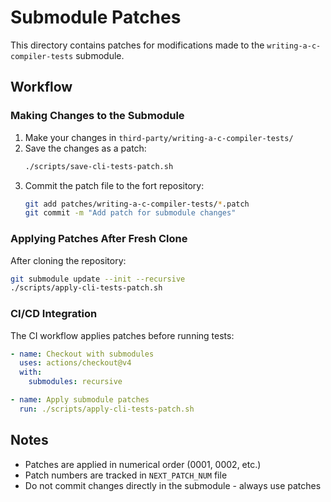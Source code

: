 # Submodule Patches

This directory contains patches for modifications made to the `writing-a-c-compiler-tests` submodule.

## Workflow

### Making Changes to the Submodule

1. Make your changes in `third-party/writing-a-c-compiler-tests/`
2. Save the changes as a patch:
   ```bash
   ./scripts/save-cli-tests-patch.sh
   ```
3. Commit the patch file to the fort repository:
   ```bash
   git add patches/writing-a-c-compiler-tests/*.patch
   git commit -m "Add patch for submodule changes"
   ```

### Applying Patches After Fresh Clone

After cloning the repository:
```bash
git submodule update --init --recursive
./scripts/apply-cli-tests-patch.sh
```

### CI/CD Integration

The CI workflow applies patches before running tests:
```yaml
- name: Checkout with submodules
  uses: actions/checkout@v4
  with:
    submodules: recursive

- name: Apply submodule patches
  run: ./scripts/apply-cli-tests-patch.sh
```

## Notes

- Patches are applied in numerical order (0001, 0002, etc.)
- Patch numbers are tracked in `NEXT_PATCH_NUM` file
- Do not commit changes directly in the submodule - always use patches
